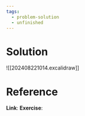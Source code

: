 ```yaml
---
tags:
  - problem-solution
  - unfinished
---
```

# Solution
![[202408221014.excalidraw]]

# Reference
**Link**:
**Exercise**: